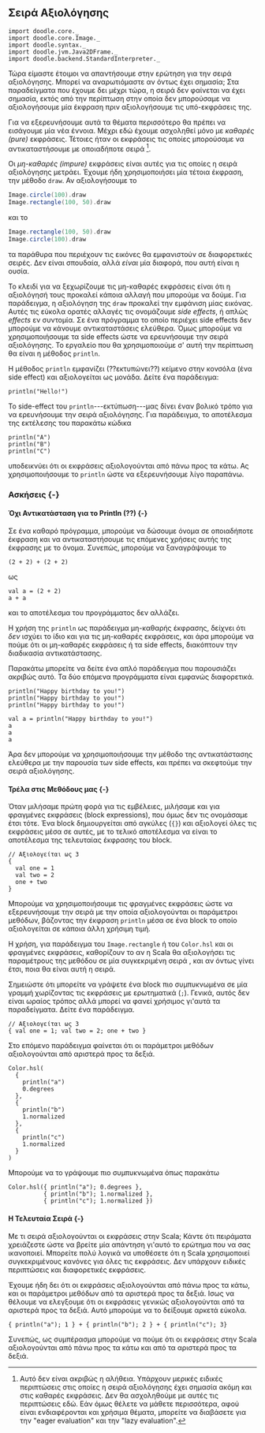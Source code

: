 ## Σειρά Αξιολόγησης

```tut:invisible
import doodle.core._
import doodle.core.Image._
import doodle.syntax._
import doodle.jvm.Java2DFrame._
import doodle.backend.StandardInterpreter._
```

Τώρα είμαστε έτοιμοι να απαντήσουμε στην ερώτηση για την σειρά αξιολόγησης.
Μπορεί να αναρωτιόμαστε αν όντως έχει σημασία;
Στα παραδείγματα που έχουμε δει μέχρι τώρα, η σειρά δεν φαίνεται να έχει σημασία, εκτός από την περίπτωση στην οποία δεν μπορούσαμε να αξιολογήσουμε μία έκφραση πριν αξιολογήσουμε τις υπό-εκφράσεις της.

Για να εξερευνήσουμε αυτά τα θέματα περισσότερο θα πρέπει να εισάγουμε μία νέα έννοια.
Μέχρι εδώ έχουμε ασχοληθεί μόνο με *καθαρές (pure)* εκφράσεις.
Τέτοιες ήταν οι εκφράσεις τις οποίες μπορούσαμε να αντικαταστήσουμε με οποιαδήποτε σειρά [^ειδικές-περιπτώσεις].

Οι *μη-καθαρές (impure)* εκφράσεις είναι αυτές για τις οποίες η σειρά αξιολόγησης μετράει.
Έχουμε ήδη χρησιμοποιήσει μία τέτοια έκφραση, την μέθοδο `draw`.
Αν αξιολογήσουμε τo

```scala
Image.circle(100).draw
Image.rectangle(100, 50).draw
```

και τo

```scala
Image.rectangle(100, 50).draw
Image.circle(100).draw
```

τα παράθυρα που περιέχουν τις εικόνες θα εμφανιστούν σε διαφορετικές σειρές.
Δεν είναι σπουδαία, αλλά *είναι* μία διαφορά, που αυτή είναι η ουσία.

Το κλειδί για να ξεχωρίζουμε τις μη-καθαρές εκφράσεις είναι ότι η αξιολόγησή τους προκαλεί κάποια αλλαγή που μπορούμε να δούμε.
Για παράδειγμα, η αξιολόγηση της `draw` προκαλεί την εμφάνιση μίας εικόνας.
Αυτές τις εύκολα ορατές αλλαγές τις ονομάζουμε *side effects*, ή απλώς *effects* εν συντομία.
Σε ένα πρόγραμμα το οποίο περιέχει side effects δεν μπορούμε να κάνουμε αντικαταστάσεις ελεύθερα.
Όμως μπορούμε να χρησιμοποιήσουμε τα side effects ώστε να ερευνήσουμε την σειρά αξιολόγησης.
Το εργαλείο που θα χρησιμοποιούμε σ' αυτή την περίπτωση θα είναι η μέθοδος `println`.

Η μέθοδος `println` εμφανίζει (??εκτυπώνει??) κείμενο στην κονσόλα (ένα side effect) και αξιολογείται ως μονάδα.
Δείτε ένα παράδειγμα:

```tut:book
println("Hello!")
```

Το side-effect του `println`---εκτύπωση---μας δίνει έναν βολικό τρόπο για να ερευνήσουμε την σειρά αξιολόγησης.
Για παράδειγμα, το αποτέλεσμα της εκτέλεσης του παρακάτω κώδικα

```tut:book
println("A")
println("B")
println("C")
```

υποδεικνύει ότι οι εκφράσεις αξιολογούνται από πάνω προς τα κάτω.
Ας χρησιμοποιήσουμε το `println` ώστε να εξερευνήσουμε λίγο παραπάνω.


### Ασκήσεις {-}

#### Όχι Αντικατάσταση για το Println (??) {-}

Σε ένα καθαρό πρόγραμμα, μπορούμε να δώσουμε όνομα σε οποιαδήποτε έκφραση και να αντικαταστήσουμε τις επόμενες χρήσεις αυτής της έκφρασης με το όνομα.
Συνεπώς, μπορούμε να ξαναγράψουμε το

```tut:silent:book
(2 + 2) + (2 + 2)
```

ως

```tut:silent:book
val a = (2 + 2)
a + a
```

και το αποτέλεσμα του προγράμματος δεν αλλάζει.

Η χρήση της `println` ως παράδειγμα μη-καθαρής έκφρασης, δείχνει ότι *δεν* ισχύει το ίδιο και για τις μη-καθαρές εκφράσεις, και άρα μπορούμε να πούμε ότι οι μη-καθαρές εκφράσεις ή τα side effects, διακόπτουν την διαδικασία αντικατάστασης.

<div class="solution">
Παρακάτω μπορείτε να δείτε ένα απλό παράδειγμα που παρουσιάζει ακριβώς αυτό.
Τα δύο επόμενα προγράμματα είναι εμφανώς διαφορετικά.

```tut:book
println("Happy birthday to you!")
println("Happy birthday to you!")
println("Happy birthday to you!")
```

```tut:book
val a = println("Happy birthday to you!")
a
a 
a
```

Άρα δεν μπορούμε να χρησιμοποιήσουμε την μέθοδο της αντικατάστασης ελεύθερα με την παρουσία των side effects, και πρέπει να σκεφτούμε την σειρά αξιολόγησης.
</div>


#### Τρέλα στις Μεθόδους μας {-}

Όταν μιλήσαμε πρώτη φορά για τις εμβέλειες, μιλήσαμε και για φραγμένες εκφράσεις (block expressions), που όμως δεν τις ονομάσαμε έτσι τότε.
Ένα block δημιουργείται από αγκύλες (`{}`) και αξιολογεί όλες τις εκφράσεις μέσα σε αυτές, με το τελικό αποτέλεσμα να είναι το αποτέλεσμα της τελευταίας έκφρασης του block.

```tut:book
// Αξιολογείται ως 3
{
  val one = 1
  val two = 2
  one + two
}
```

Μπορούμε να χρησιμοποιήσουμε τις φραγμένες εκφράσεις ώστε να εξερευνήσουμε την σειρά με την οποία αξιολογούνται οι παράμετροι μεθόδων, βάζοντας την έκφραση `println` μέσα σε ένα block το οποίο αξιολογείται σε κάποια άλλη χρήσιμη τιμή.

Η χρήση, για παράδειγμα του `Image.rectangle` ή του `Color.hsl` και οι φραγμένες εκφράσεις, καθορίζουν το αν η Scala θα αξιολογήσει τις παραμέτρους της μεθόδου σε μία συγκεκριμένη σειρά , και αν όντως γίνει έτσι, ποια θα είναι αυτή η σειρά.

Σημειώστε ότι μπορείτε να γράψετε ένα block πιο συμπυκνωμένα σε μία γραμμή χωρίζοντας τις εκφράσεις με ερωτηματικά (`;`).
Γενικά, αυτός δεν είναι ωραίος τρόπος αλλά μπορεί να φανεί χρήσιμος γι'αυτά τα παραδείγματα.
Δείτε ένα παράδειγμα.

```tut:book
// Αξιολογείται ως 3
{ val one = 1; val two = 2; one + two }
```

<div class="solution">
Στο επόμενο παράδειγμα φαίνεται ότι οι παράμετροι μεθόδων αξιολογούνται από αριστερά προς τα δεξιά.

```tut:book
Color.hsl(
  {
    println("a")
    0.degrees
  },
  {
    println("b")
    1.normalized
  },
  { 
    println("c")
    1.normalized
  }
)
```

Μπορούμε να το γράψουμε πιο συμπυκνωμένα όπως παρακάτω
```tut:book
Color.hsl({ println("a"); 0.degrees },
          { println("b"); 1.normalized },
          { println("c"); 1.normalized })
```
</div>


#### Η Τελευταία Σειρά  {-}

Με τι σειρά αξιολογούνται οι εκφράσεις στην Scala;
Κάντε ότι πειράματα χρειάζεστε ώστε να βρείτε μία απάντηση γι'αυτό το ερώτημα που να σας ικανοποιεί.
Μπορείτε  πολύ λογικά να υποθέσετε ότι η Scala χρησιμοποιεί συγκεκριμένους κανόνες για όλες τις εκφράσεις.
Δεν υπάρχουν ειδικές περιπτώσεις και διαφορετικές εκφράσεις.

<div class="solution">
Έχουμε ήδη δει ότι οι εκφράσεις αξιολογούνται από πάνω προς τα κάτω, και οι παράμετροι μεθόδων από τα αριστερά προς τα δεξιά.
Ισως να θέλουμε να ελεγξουμε ότι οι εκφράσεις γενικώς αξιολογούνται από τα αριστερά προς τα δεξιά.
Αυτό μπορούμε να το δείξουμε αρκετά εύκολα.

```tut:book
{ println("a"); 1 } + { println("b"); 2 } + { println("c"); 3}
```

Συνεπώς, ως συμπέρασμα μπορούμε να πούμε ότι οι εκφράσεις στην Scala αξιολογούνται από πάνω προς τα κάτω και από τα αριστερά προς τα δεξιά.
</div>

[^ειδικές-περιπτώσεις]: Αυτό δεν είναι ακριβώς η αλήθεια. Υπάρχουν μερικές ειδικές περιπτώσεις στις οποίες η σειρά αξιολόγησης έχει σημασία ακόμη και στις καθαρές εκφράσεις. Δεν θα ασχοληθούμε με αυτές τις περιπτώσεις εδώ. Εάν όμως θέλετε να μάθετε περισσότερα, αφού είναι ενδιαφέρονται και χρήσιμα θέματα, μπορείτε να διαβάσετε για την "eager evaluation" και την "lazy evaluation".
